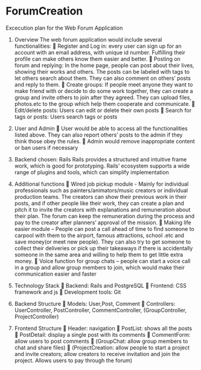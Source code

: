 # ForumCreation
Excecution plan for the Web Forum Application
1.	Overview
The web forum application would include several functionalities: 
	Register and Log in: every user can sign up for an account with an email address, with unique id number. Fulfilling their profile can make others know them easier and better.
	Posting on forum and replying: In the home page, people can post about their lives, showing their works and others. The posts can be labeled with tags to let others search about them. They can also comment on others’ posts and reply to them.
	Create groups: If people meet anyone they want to make friend with or decide to do some work together, they can create a group and invite others to join after they agreed. They can upload files, photos.etc to the group which help them cooperate and communicate.
	Edit/delete posts: Users can edit or delete their own posts
	Search for tags or posts: Users search tags or posts

2.	User and Admin
	User would be able to access all the functionalities listed above. They can also report others’ posts to the admin if they think those obey the rules.
	Admin would remove inappropriate content or ban users if necessary

3.	Backend chosen: Rails
Rails provides a structured and intuitive frame work, which is good for prototyping. Rails’ ecosystem supports a wide range of plugins and tools, which can simplify implementation

4.	Additional functions
	Wired job pickup module - Mainly for individual professionals such as painters/animators/music creators or individual production teams. The creators can show their previous work in their posts, and if other people like their work, they can create a plan and pitch it to invite the creators with explanations and remuneration about their plan. The forum can keep the remuneration during the process and pay to the creator after planners’ approval of the mission. 
	Making life easier module – People can post a call ahead of time to find someone to carpool with them to the airport, famous attractions, school .etc and save money(or meet new people). They can also try to get someone to collect their deliveries or pick up their takeaways if there is accidentally someone in the same area and willing to help them to get little extra money.
	Voice function for group chats – people can start a voice call in a group and allow group members to join, which would make their communication easier and faster

5.	Technology Stack
	Backend: Rails and PostgreSQL
	Frontend: CSS framework and js
	Development tools: Git

6.	Backend Structure
	Models: User,Post, Comment
	Controllers: UserController, PostController, CommentController, (GroupController, ProjectController)

7.	Frontend Structure
	Header: navigation
	PostList: shows all the posts
	PostDetail: display a single post with its comments
	CommentForm: allow users to post comments
	(GroupChat: allow group members to chat and share files)
	(ProjectCreation: allow people to start a project and invite creators; allow creators to receive invitation and join the project. Allows users to pay through the forum)
